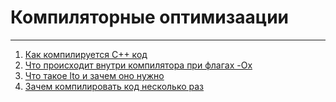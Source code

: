 # Компиляторные оптимизаации
---


1. [Как компилируется С++ код](./1_comp/readme.md) 
2. [Что происходит внутри компилятора при флагах -Ox](./2_O/readme.md) 
3. [Что такое lto и зачем оно нужно](./3_lto/readme.md) 
4. [Зачем компилировать код несколько раз](./4_pgo/readme.md) 
